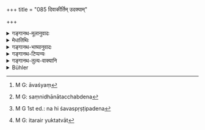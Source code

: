 +++
title = "085 दिवाकीर्तिम् उदक्याम्"

+++

<details><summary>गङ्गानथ-मूलानुवादः</summary>

After having touched the Cāndāla, the menstruating woman, the outcast, the woman in child-bed, the dead body, or toucher thereof—one becomes pure by bathing.—(84).
</details>

<details><summary>मेधातिथिः</summary>

**दिवाकीर्तिश्** चाण्डालः, अत्यन्ताशुचिसाहचर्याद् भारते च प्रयोगदर्शनान् मार्जारमूषिकसंवादे ।

- तस्मिन्न् अपि च काले ऽभूद् दिवाकीर्तिर् भयार्दितः । इति । (म्भ् १२.१३६.१०६)

न नापितः, तस्य स्पृश्यत्वात् भोज्यान्नत्वाच् च । यत् तु श्मश्रुकर्मणि तस्येदं स्नानम् इत्य् आहुस् तद् अपि सिद्धत्वाद् अवाच्यम् । अवश्यं[^१९४] श्मश्रुकर्माणि कारयतो रोमाणि गात्राणि स्पृशन्ति, तानि शरीराच् च्युतान्य् अशुद्धानीति सिद्धं स्नानम् । **तत्स्पृष्टिनं** तस्य स्पृष्टं तत्स्पृतम्, तद् अस्यास्तीति **तत्स्पृष्टी** । येनैते स्पृष्टास् तद् अपि स्नानम् एव । 


[^१९४]:
     M G: āvaśyaṃ

- इह सर्वस्याप्रत्यासत्तेः **तत्स्पृष्टिनम्** इत्य् अनेन संबन्धः शवस्यैव <u>केचिद्</u> आहुर् न दिवाकिर्त्यादीनाम् । 

- <u>अन्ये तु</u> एकवाक्योपनिपाताद् अन्ते श्रुतत्वात् सर्वेषां बुद्धौ संनिधानात् तच्छब्देन[^१९५] सर्वनाम्ना परामर्श इति । अत्र हि शवपर्यन्तानां द्वन्द्वं कृत्वा स्पृष्टीत्य् अनेन संबन्धः । तत्र तत्स्पृष्टीति समासार्थस्य बुद्धौ संनिहितत्वात् तच्छब्देनावमर्शः । न हि केवलस्य शवस्य स्पृष्टिपदेन[^१९६] संबन्धो लक्ष्यते, पतितादिभिर् इतरेतरयुक्तत्वात्[^१९७] । किं तु केवलस्य पदान्तसंबन्धः । द्वन्द्वे ह्य् एकैकः शब्दः सर्वार्थाभिधायी । ततः सर्वे प्रत्यासन्नः । अथापि शवस्पृष्टिशब्दस्य तत्स्पृष्टिपदेन संबन्धं कृत्वा ततो ऽन्यैर् अभिसंबन्धः । तथा सति पतितादीनां स्पृष्टिपदेन संबन्धो न स्यात् । तस्मात् समाचारत एव निर्णयः ॥ ५.८४ ॥


[^१९७]:
     M G: itarair yuktatvāt


[^१९६]:
     M G 1st ed.: na hi śavaspṛṣṭipadena


[^१९५]:
     M G: saṃnidhānātacchabdena
</details>

<details><summary>गङ्गानथ-भाष्यानुवादः</summary>

The ‘*divākīrti*’ is the *cāṇḍāla*; that it is so is clear from the fact that he is mentioned along with the worst untouchables, and also from the use of the name in the *Mahābhārata*, in course of a conversation between the Cat and the Mouse—‘at that time the *Divākīrti* became oppressed with fear’ (where it is the *cāṇḍāla* that is clearly meant). It cannot stand for the *barber* here; for the barber is among the touchables, and also because he is one whose food may be eaten (by the
*Brāhmaṇa*). As for the rule laying down the necessity of bathing after
a shave, this cannot be put forward in the present context, as the bathing in this case is necessitated by the consideration that, while one is shaving hairs are bound to fall on the body, and as, on falling from the body, they are unclean, it is necessary that one should bathe.

‘*Tatspṛṣṭinam*’, ‘*the toucher thereof*.’—This compound is to be expounded as—‘*tasya spṛṣṭam, tadasyāsti*’. The men who touch those mentioned above have also got to bathe.

Some people argue that, as the persons mentioned are not all in equal proximity to the term ‘*tatspṛṣṭinam*,’ ‘*the toucher thereof*,’ this refers to the ‘*dead body*’ only, and not to the ‘*Cāṇḍāla*’ and the rest. But others hold that since all are mentioned in the same sentence, and since the term occurs at the end of all the other persons mentioned, all these are present before the mind, and hence referred to by the pronoun ‘*thereof*‘; so that the construction intended is that all the terms up to ‘*śaram*’, ‘*the dead body*’, form one copulative compound, and then compounded with ‘*spṛṣṭinam*’, ‘*toucher*’; and hence when the term ‘*the toucher thereof*’ comes up, all the things spoken of by all the members of the copulative compound come to the mind. There is, on the other band, nothing to indicate that the term ‘*toucher*’ is to be connected with the ‘*dead body*’ only; for the simple reason that it is equally connected with the ‘outcast’ and the rest also. In fact, all that is clearly indicated is that the term ‘*toucher*’ is connected with some other term that has gone before; in a copulative compound however, each term is regarded as denoting all the things spoken of; and hence all these latter are equally closely related to the term ‘*toucher*’. Another construction that might be suggested is to construe the term ‘toucher thereof’ with the term ‘dead body’, and then with the other terms. But in this case, there would be nothing to justify the connection of the term ‘toucher’ with the ‘outcast’ and the rest.

From all this it follows that it is only on the strength of usage that a right conclusion can be arrived at.—(84)
</details>

<details><summary>गङ्गानथ-टिप्पन्यः</summary>

(Verse 85 of others.)

‘*Tatspṛṣṭinam*’—‘One who has touched these, *i.e*., the *Divākīrti* and
the rest’ (Medhātithi, Nārāyaṇa and Nandana); ‘one who has touched a
corpse’ (‘others’ in Medhātithi, Govindarāja, Kullūka and Rāghavānanda).

This verse is.quoted in *Aparārka* (p. 921), which adds the
following:—Even though through its proximity to the term ‘*śava*’,
‘*tatspṛṣṭinam*’ would appear to mean ‘one who has touched a *śava*’,
yet inasmuch as the ‘*Divākīrti*’ and others mentioned before also
belong, like the corpse, to the category of ‘unclean things’, it is only
right that one who touches the person that has touched *all those*
should bathe. This agrees with Medhātithi.

It is quoted in *Mitākṣarā* (on 3. 30) to the effect that even when
between the man and an unclean thing, there interposes a *living thing*
(like the man who has touched the unclean things) the man has to bathe.

It is quoted in *Madanapārijāta* (p. 258) to the effect that the man who
touches one who has touched the *Divākīrti* and the rest, should bathe;
*i.e*., the touch of an unclean thing defiles also when it is indirect,
being interposed by a living object (like the man touching the Divākīrti
&c.).

It is quoted in *Vīramitrodaya* (Āhnika, p. 202), which explains
*Divākīrti* as ‘Chaṇḍāla’;—and in *Vidhānapārijāta* (p. 54), which
reproduces the note made by *Madanapārijāta* is quoted in
*Parāśaramādhava* (Ācāra, p. 257), which explains ‘*divākīrti*’ as
‘Chaṇḍāla’;—in *Hemādri* (Śrāddha, p. 796);—in *Śuddhikaumudī*. (p.
327), which explains ‘*divākīrti*’ as ‘chaṇḍāla’;—in *Ācāramayūkha* (p.
42);—and in *Prāyaścittaviveka* (pp. 159 and 468), which explains
‘*tatspṛṣṭin*’ as ‘one who has touched a dead body’.
</details>

<details><summary>गङ्गानथ-तुल्य-वाक्यानि</summary>

*Gautama* (14.30).—‘On touching an outcast, a Caṇḍāla, a woman impure on
account of confinement, a woman in her courses, or a corpse,—and on
touching persons who have touched them,—he shall purify himself by
bathing in his clothes.’

*Baudhāyana* (1.9.5).—‘On touching a tree standing on a sacred spot, a
funeral pyre, a sacrificial post, a *Caṇḍāla*, or a person who sells the
Veda,—a Brāhmaṇa shall bathe in his clothes.’

*Baudhāyana* (1.11.36).—‘On touching one who sells the Veda, a
sacrificial post, an outcast, a funeral pyre, a dog or a *Caṇḍāla*, he
shall bathe.’

*Vaśiṣṭha* (4.37).—‘When he has touched a sacrificial post, a pyre, a
burial ground, a menstruating woman, a woman lately confined, impure
men, or *Cāṇḍalas* and so forth,—he shall bathe, submerging both bis
body and his head.’

*Viṣṇu* (22.69).—‘After having touched one who has touched a corpse, or
a woman in her courses, or a *Caṇḍāla* or a sacrificial post,—bathing is
ordained.’

*Yājñavalkya* (3.29).—‘On touching a woman in her courses or persons
suffering from impurity due to birth and death, one should bathe; on
touching persons who have touched them he shall rinse his mouth.’

*Saṃvarta* (Aparārka, p. 921).—‘For one who touches one who has touched
these, bathing has been enjoined.’

*Viṣṇu* (Do.).—‘On touching a woman in her courses, a corpse, a
*Caṇḍāla*, human bone with fat, one should bathe with his clothes on.’

*Chyavana* (Do., p. 922).—‘One shall bathe with clothes on on touching
an outcast, a *Caṇḍāla*, one who lives upon property belonging to gods,
the village-priest, the Soma-vendor, the sacrilìcial post, a funeral
pyre, a wood of the pyre, wine, wine-vessel, human bone with fat, one
who has touched a corpse, a woman in her courses, one who has committed
a heinous crime, or a corpse; after bathing, he should touch fire,
repeat the *Gāyatrī* a hundred and eight times, bathe again and then
rinse his mouth thrice.’

*Bṛhaspati* (Aparārka, p. 922).—‘An outcast, a woman lately confined, a
*Caṇḍāla*,— on touching these intentionally one becomes purified by
bathing with clothes on, touching fire and eating butter. On touching a
person who has touched a corpse, a *Caṇḍāla*, a funeral pyre, a
sacrificial post, a woman in her courses, intentionally, the Brāhmaṇa
shall become purified by bathing.’

*Mārkaṇḍeya Purāṇa* (Aparārka, p. 923).—‘One whose food should not be
eaten, a woman lately confined, a eunuch, a cat, a *Caṇḍāla*, a dog, a
cock, an outcast, an excommunicated person, a corpse-carrier, a woman in
her courses, a pig,—on touching these one becomes purified by bathing.’

*Vṛddha-Yājñavalkya* (Do.).—‘On touching a *Caṇḍāla*, a *Pukkasa*, a
*Mleccha*, a *Bhilla*, a *Pārasīka*, one who has committed a heinous
crime,—one should bathe with clothes on.’

*Parāśara* (Do.).—‘On touching a tree growing in a crematorium, a
funeral pyre, a sacrificial post, a *Caṇḍāla*, a Soma-vendor,—the
Brāhmaṇa should enter water with clothes on.’

*Devala* (Do.).—‘A *Caṇḍāla*, an outcast, a corpse-carrier, a woman
lately confined, a woman in her courses,—on touching these one becomes
purified by bathing.’

*Vāyupurāṇa* (Do.).—‘The woman in her courses, the woman lately
confined, the dog, the *Antyāvasāyin*, the corpse-carrier,—on touching
these there is impurity, from which one becomes purified by bathing with
clay and with clothes on.’

*Parāśara* (Do., p. 926).—‘If one happens to touch a *Caṇḍāla* and the
corpse and other things after sunset, he becomes purified by touching
fire and gold.’

*Aṅgiras* (Parāśaramādhava, p. 257).—‘On touching a person who has
touched a corpse, a woman in her courses and a woman lately confined or
one outcast—one becomes purified on bathing with clothes on.’

*Kūrmapurāṇa* (Do., p. 258).—‘If one touches by chance a person who has
been touched by a *Caṇḍāla*, a woman lately confined, or a corpse,—he
shall sip water and do *japa*; if one intentionally touches the said
person, he should sip water for the purpose of purifying himself.’
</details>

<details><summary>Bühler</summary>

085	When he has touched a Kandala, a menstruating woman, an outcast, a woman in childbed, a corpse, or one who has touched a (corpse), he becomes pure by bathing.
</details>
